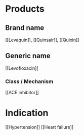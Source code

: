 # Products

## Brand name
[[Levaquin]], [[Quinsair]], [[Quixin]]

## Generic name
[[Levofloxacin]]

### Class / Mechanism
[[ACE inhibitor]]

# Indication
[[Hypertension]]
[[Heart failure]]
